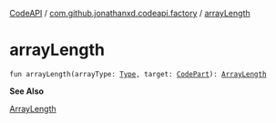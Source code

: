 [CodeAPI](../index.md) / [com.github.jonathanxd.codeapi.factory](index.md) / [arrayLength](.)

# arrayLength

`fun arrayLength(arrayType: `[`Type`](http://docs.oracle.com/javase/6/docs/api/java/lang/reflect/Type.html)`, target: `[`CodePart`](../com.github.jonathanxd.codeapi/-code-part/index.md)`): `[`ArrayLength`](../com.github.jonathanxd.codeapi.base/-array-length/index.md)

**See Also**

[ArrayLength](../com.github.jonathanxd.codeapi.base/-array-length/index.md)

